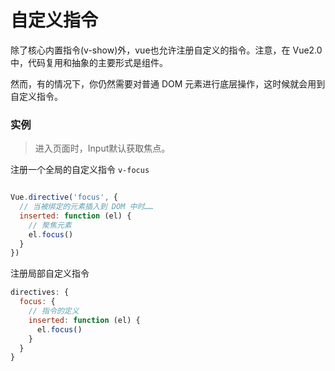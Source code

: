 # 自定义指令

除了核心内置指令(v-show)外，vue也允许注册自定义的指令。注意，在 Vue2.0 中，代码复用和抽象的主要形式是组件。

然而，有的情况下，你仍然需要对普通 DOM 元素进行底层操作，这时候就会用到自定义指令。


### 实例

> 进入页面时，Input默认获取焦点。

注册一个全局的自定义指令 `v-focus`
```javascript

Vue.directive('focus', {
  // 当被绑定的元素插入到 DOM 中时……
  inserted: function (el) {
    // 聚焦元素
    el.focus()
  }   
})
```
注册局部自定义指令
```javascript
directives: {
  focus: {
    // 指令的定义
    inserted: function (el) {
      el.focus()
    }
  }
}
```